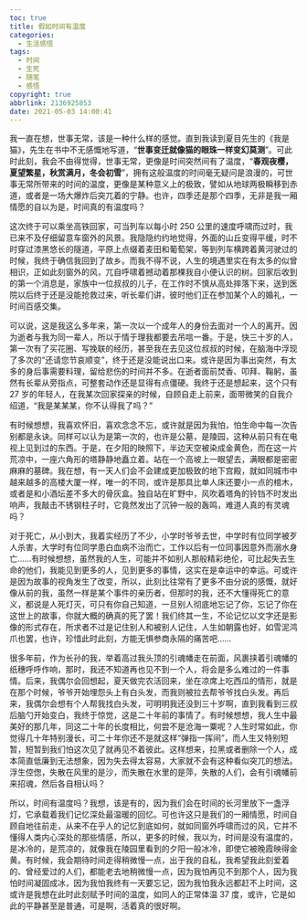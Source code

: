 ```yaml
---
toc: true
title: 假如时间有温度
categories:
  - 生活感悟
tags:
  - 时间
  - 生死
  - 随笔
  - 感悟
copyright: true
abbrlink: 2136925853
date: 2021-05-03 14:00:41
---
```



我一直在想，世事无常，该是一种什么样的感觉。直到我读到夏目先生的《我是猫》，先生在书中不无感慨地写道，“**世事变迁就像猫的眼珠一样变幻莫测**”。可此时此刻，我会不由得觉得，世事无常，更像是时间突然间有了温度，“**春观夜樱，夏望繁星，秋赏满月，冬会初雪**”，拥有这般温度的时间毫无疑问是浪漫的，可世事无常所带来的时间的温度，更像是某种意义上的极致，譬如从地球两极瞬移到赤道，或者是一场大爆炸后突兀着的宁静。也许，四季还是那个四季，无非是我一厢情愿的自以为是，时间真的有温度吗？

这次终于可以乘坐高铁回家，可当列车以每小时 250 公里的速度呼啸而过时，我已来不及仔细留意车窗外的风景。我隐隐约约地觉得，外面的山丘变得平缓，时不时穿过漆黑悠长的隧道，平原上点缀着麦田和葡萄架，等到列车横跨着黄河驶过的时候，我终于确信我回到了故乡。而我不得不说，人生的境遇里实在有太多的似曾相识，正如此刻窗外的风，兀自呼啸着撼动着那棵我自小便认识的树。回家后收到的第一个消息是，家族中一位叔叔的儿子，在工作时不慎从高处摔落下来，送到医院以后终于还是没能抢救过来，听长辈们讲，彼时他们正在参加某个人的婚礼，一时间百感交集。

可以说，这是我这么多年来，第一次以一个成年人的身份去面对一个人的离开。因为逝者与我为同一辈人，所以于情于理我都要去吊唁一番。于是，快三十岁的人，第一次有了买花圈、写挽联的经历，甚至我在去见这位叔叔的时候，在脑海中浮现了多次的“还请您节哀顺变”，终于还是没能说出口来。或许是因为事出突然，有太多的身后事需要料理，留给悲伤的时间并不多。在逝者面前焚香、叩拜、鞠躬，虽然有长辈从旁指点，可整套动作还是显得有点僵硬。我终于还是想起来，这个只有 27 岁的年轻人，在我某次回家探亲的时候，自顾自走上前来，面带微笑的自我介绍道，“我是某某某，你不认得我了吗？”

有时候想想，我喜欢怀旧，喜欢念念不忘，或许就是因为我怕，怕生命中每一次告别都是永诀。同样可以认为是第一次的，也许是公墓，是陵园，这种从前只有在电视上见到过的东西。于是，在夕阳的映照下，半边天空被染成金黄色，而在这一片荒凉中，一座六角形的塔静静地矗立着。站在一个高坡上一眼望去，满眼都是密密麻麻的墓碑。我在想，有一天人们会不会建成更加极致的地下宫殿，就如同城市中越来越多的高楼大厦一样，唯一的不同，或许是那具比单人床还要小一点的棺木，或者是和小酒坛差不多大的骨灰盒。独自站在旷野中，风吹着塔角的铃铛不时发出响声，我敲击不锈钢柱子时，它竟然发出了沉钟一般的轰鸣，难道人真的有灵魂吗？

对于死亡，从小到大，我着实经历了不少，小学时爷爷去世，中学时有位同学被歹人杀害，大学时有位同学患白血病不治而亡，工作以后有一位同事因意外而溺水身亡……有时候想想，虽然我的人生，可能并不如别人那般精彩绝伦，可比起失去生命的他们，我能见到更多的人，见到更多的事情，这实在是幸运中的幸运。可或许是因为故事的视角发生了改变，所以，此刻比往常有了更多不由分说的感慨，就好像从前的我，虽然一样是某个事件的亲历者，但那时的我，还不大懂得死亡的意义，都说是人死灯灭，可只有你自己知道，一旦别人彻底地忘记了你，忘记了你在这世上的故事，你就大概的确真的死了罢！我们终其一生，不论记忆以文字还是影像的形式存在，所求者不过是记住别人和被别人记住，人生如朝露也好，如雪泥鸿爪也罢，也许，珍惜此时此刻，方能无惧参商永隔的痛苦吧……

很多年前，作为长孙的我，举着高过我头顶的引魂幡走在前面，风裹挟着引魂幡的纸穗呼呼作响，那时，我还不知道再也见不到一个人，将会是多么难过的一件事情。后来，我偶尔会回想起，夏天做完农活回来，坐在凉席上吃西瓜的情形，就是在那个时候，爷爷开始埋怨头上有白头发，而我则被拉去帮爷爷找白头发。再后来，我偶尔会想有个人帮我找白头发，可明明我还没到三十岁啊，直到我看到三叔后脑勺开始变白，我终于惊觉，这是二十年前的事情了。有时候想想，我人生中最美好的那几年，同这二十年的长度相比，何尝不是沧海一粟呢？人生时常如此，你觉得几十年特别漫长，可二十年你还不是就这样“弹指一挥间”，而人生又特别短暂，短暂到我们怕这次见了就再见不着彼此。这样想来，拉黑或者删除一个人，成本简直低廉到无法想象，因为失去得太容易，大家就不会有这种看似突兀的想法。浮生倥偬，失散在风里的是沙，而失散在水里的是萍，失散的人们，会有引魂幡前来招魂，然后各自相认吗？

所以，时间有温度吗？我想，该是有的，因为我们会在时间的长河里放下一盏浮灯，它承载着我们记忆深处最温暖的回忆。可也许这只是我们的一厢情愿，时间自顾自地往前走，从来不在乎人的记忆到底如何，就如同窗外呼啸而过的风，它并不懂得人类内心深处的那些情感，所以，更多的时候，我以为，时间是没有温度的，是冰冷的，是荒凉的，就像我在陵园里看到的夕阳一般冰冷，即使它被晚霞映得金黄。有时候，我会期待时间走得稍微慢一点，出于我的自私，我希望我此刻爱着的、曾经爱过的人们，都能老去地稍微慢一点，因为我怕再见不到那个人，因为我怕时间凝固成冰，因为我怕我终有一天要忘记，因为我怕我永远都赶不上时间，这或许是我想在此时此刻赋予时间的温度，如同人的正常体温 37 度，或许，它是如此的平静甚至是普通，可是啊，活着真的很好啊。
